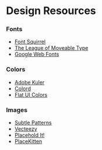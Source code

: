 Design Resources
====================

### Fonts
+ [Font Squirrel](http://www.fontsquirrel.com/)
+ [The League of Moveable Type](http://www.theleagueofmoveabletype.com/)
+ [Google Web Fonts](http://www.google.com/fonts/)

### Colors
+ [Adobe Kuler](http://www.adobe.com/products/kuler.html)
+ [Colord](http://colrd.com/)
+ [Flat UI Colors](http://flatuicolors.com/)

### Images
+ [Subtle Patterns](http://subtlepatterns.com/)
+ [Vecteezy](http://www.vecteezy.com/)
+ [Placehold It!](http://www.placehold.it)
+ [PlaceKitten](http://www.placekitten.com/)



